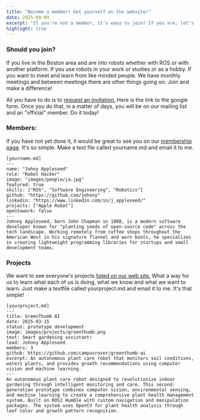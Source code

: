 ```yaml
---
title: "Become a member! Get yourself on the website!"
date: 2025-09-09
excerpt: "If you're not a member, it's easy to join! If you are, let's get you listed on our member directory! If you have a cool project, we would love to showcase you on our site."
highlight: true
---
```

### Should you join?

If you live in the Boston area and are into robots whether with ROS or with another platform. If you use robots in your work or studies or as a hobby. If you want to meet and learn from like minded people. We have monthly meetings and between meetings there are other things going on. Join and make a difference!

All you have to do is to [request an invitation.](https://docs.google.com/forms/d/e/1FAIpQLScYvvhPZmbpyqAoFFkcD_cis5RfagIL6OsL_Nk_qc4a7bsakQ/viewform) Here is the link to the google form. Once you do that, in a matter of days, you will be on our mailing list and an "official" member. Do it today!

### Members:

If you have not yet done it, it would be great to see you on our [membership page](https://bostonrobothackers.com/members.html). It's so simple. Make a text file called yourname.md and email it to me.

```
[yourname.md]
---
name: "Johny Appleseed"
role: "Robot Hacker"
image: "images/people/ja.jpg"
featured: true
skills: ["ROS", "Software Engineering", "Robotics"]
github: "https://github.com/johnny"
linkedin: "https://www.linkedin.com/in/j_appleseed/"
projects: ["Apple Robot"]
opentowork: false
---
Johnny Appleseed, born John Chapman in 1988, is a modern software developer known for "planting seeds of open-source code" across the tech landscape. Working remotely from coffee shops throughout the American West in his signature flannel and worn boots, he specializes in creating lightweight programming libraries for startups and small development teams.
```
### Projects

We want to see everyone's projects [listed on our web site.](https://bostonrobothackers.com/projects.html) What a way for us to learn what each of us is doing, what we know and what we want to learn. Just make a textfile called yourproject.md and email it to me. It's that simple!

```
[yourproject,md]
---
title: GreenThumb AI
date: 2025-03-15
status: prototype development
image: images/projects/greenthumb.png
text: Smart gardening assistant!
lead: Johnny Appleseed
members: 3
github: https://github.com/campusrover/greenthumb-ai
excerpt: An autonomous plant care robot that monitors soil conditions, waters plants, and provides growth recommendations using computer vision and machine learning.
---
An autonomous plant care robot designed to revolutionize indoor gardening through intelligent monitoring and care. This second-generation prototype combines computer vision, environmental sensing, and machine learning to create a comprehensive plant health management system. Built on ROS2 Humble with custom navigation and manipulation packages. The system uses OpenCV for plant health analysis through leaf color and growth pattern recognition.
```
